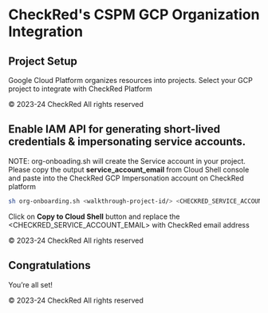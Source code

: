 # CheckRed's CSPM GCP Organization Integration

## Project Setup

Google Cloud Platform organizes resources into projects.
Select your GCP project to integrate with CheckRed Platform
<walkthrough-project-setup></walkthrough-project-setup>

<walkthrough-footnote>© 2023-24 CheckRed All rights reserved</walkthrough-footnote>

## Enable IAM API for generating short-lived credentials & impersonating service accounts. 

NOTE: org-onboading.sh will create the Service account in your project. Please copy the output **service_account_email** from Cloud Shell console and paste into the CheckRed GCP Impersonation account on CheckRed platform

```bash
sh org-onboarding.sh <walkthrough-project-id/> <CHECKRED_SERVICE_ACCOUNT_EMAIL>
```

Click on **Copy to Cloud Shell** <walkthrough-cloud-shell-icon></walkthrough-cloud-shell-icon> button and replace the <CHECKRED_SERVICE_ACCOUNT_EMAIL> with CheckRed email address 


<walkthrough-footnote>© 2023-24 CheckRed All rights reserved</walkthrough-footnote>

## Congratulations

<walkthrough-conclusion-trophy></walkthrough-conclusion-trophy>

You’re all set!

<walkthrough-footnote>© 2023-24 CheckRed All rights reserved</walkthrough-footnote>

